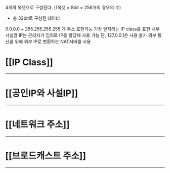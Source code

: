 4개의 옥텟으로 구성된다. (1옥텟 = 8bit = 256개의 경우의 수)
- 총 32bit로 구성된 데이터

0.0.0.0 ~ 255.255.255.255 개 주소 표현가능
가장 앞자리는 IP class를 표현
내부 사설망 IP는 관리자가 임의로 IP를 할당해 사용 가능
	단, 127.0.0.1은 사용 불가
외부 통신을 위해 외부 IP로 변환하는 NAT서버를 사용

# [[IP Class]]
---

# [[공인IP와 사설IP]]
---

# [[네트워크 주소]]
---

# [[브로드캐스트 주소]]
---
